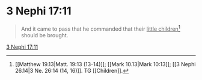 # 3 Nephi 17:11

> And it came to pass that he commanded that their <u>little children</u>[^a] should be brought.

[3 Nephi 17:11](https://www.churchofjesuschrist.org/study/scriptures/bofm/3-ne/17?lang=eng&id=p11#p11)


[^a]: [[Matthew 19.13|Matt. 19:13 (13-14)]]; [[Mark 10.13|Mark 10:13]]; [[3 Nephi 26.14|3 Ne. 26:14 (14, 16)]]. TG [[Children]].
